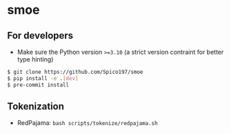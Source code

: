 # smoe

## For developers

- Make sure the Python version `>=3.10` (a strict version contraint for better type hinting)

```bash
$ git clone https://github.com/Spico197/smoe
$ pip install -e .[dev]
$ pre-commit install
```

## Tokenization

- RedPajama: `bash scripts/tokenize/redpajama.sh`
